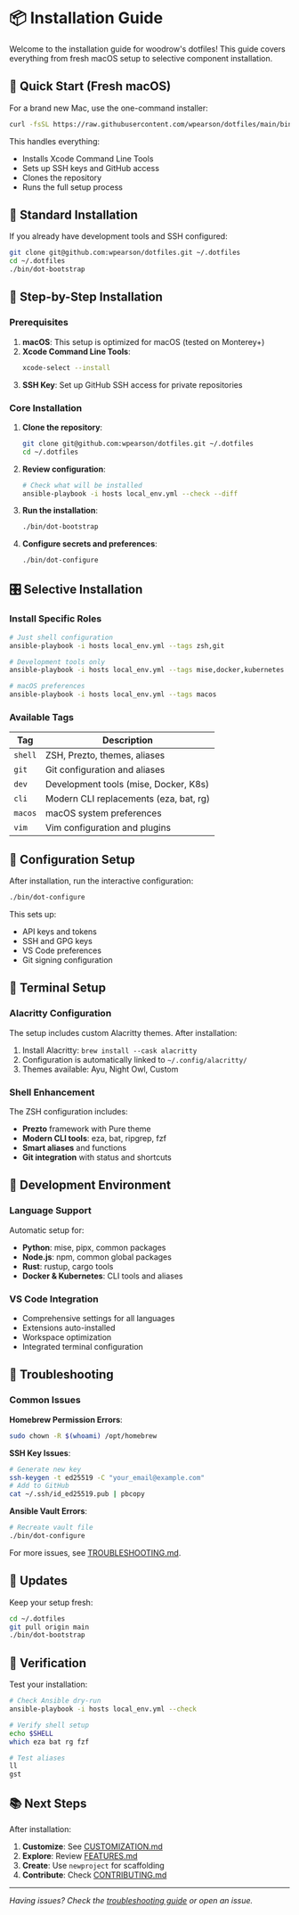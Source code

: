 # 📦 Installation Guide

Welcome to the installation guide for woodrow's dotfiles! This guide covers everything from fresh macOS setup to selective component installation.

## 🚀 Quick Start (Fresh macOS)

For a brand new Mac, use the one-command installer:

```bash
curl -fsSL https://raw.githubusercontent.com/wpearson/dotfiles/main/bin/dot-install | bash
```

This handles everything:
- Installs Xcode Command Line Tools
- Sets up SSH keys and GitHub access
- Clones the repository
- Runs the full setup process

## 🎯 Standard Installation

If you already have development tools and SSH configured:

```bash
git clone git@github.com:wpearson/dotfiles.git ~/.dotfiles
cd ~/.dotfiles
./bin/dot-bootstrap
```

## 🔧 Step-by-Step Installation

### Prerequisites

1. **macOS**: This setup is optimized for macOS (tested on Monterey+)
2. **Xcode Command Line Tools**: 
   ```bash
   xcode-select --install
   ```
3. **SSH Key**: Set up GitHub SSH access for private repositories

### Core Installation

1. **Clone the repository**:
   ```bash
   git clone git@github.com:wpearson/dotfiles.git ~/.dotfiles
   cd ~/.dotfiles
   ```

2. **Review configuration**:
   ```bash
   # Check what will be installed
   ansible-playbook -i hosts local_env.yml --check --diff
   ```

3. **Run the installation**:
   ```bash
   ./bin/dot-bootstrap
   ```

4. **Configure secrets and preferences**:
   ```bash
   ./bin/dot-configure
   ```

## 🎛️ Selective Installation

### Install Specific Roles

```bash
# Just shell configuration
ansible-playbook -i hosts local_env.yml --tags zsh,git

# Development tools only
ansible-playbook -i hosts local_env.yml --tags mise,docker,kubernetes

# macOS preferences
ansible-playbook -i hosts local_env.yml --tags macos
```

### Available Tags

| Tag | Description |
|-----|-------------|
| `shell` | ZSH, Prezto, themes, aliases |
| `git` | Git configuration and aliases |
| `dev` | Development tools (mise, Docker, K8s) |
| `cli` | Modern CLI replacements (eza, bat, rg) |
| `macos` | macOS system preferences |
| `vim` | Vim configuration and plugins |

## 🔐 Configuration Setup

After installation, run the interactive configuration:

```bash
./bin/dot-configure
```

This sets up:
- API keys and tokens
- SSH and GPG keys  
- VS Code preferences
- Git signing configuration

## 🎨 Terminal Setup

### Alacritty Configuration

The setup includes custom Alacritty themes. After installation:

1. Install Alacritty: `brew install --cask alacritty`
2. Configuration is automatically linked to `~/.config/alacritty/`
3. Themes available: Ayu, Night Owl, Custom

### Shell Enhancement

The ZSH configuration includes:
- **Prezto** framework with Pure theme
- **Modern CLI tools**: eza, bat, ripgrep, fzf
- **Smart aliases** and functions
- **Git integration** with status and shortcuts

## 🐳 Development Environment

### Language Support

Automatic setup for:
- **Python**: mise, pipx, common packages
- **Node.js**: npm, common global packages  
- **Rust**: rustup, cargo tools
- **Docker & Kubernetes**: CLI tools and aliases

### VS Code Integration

- Comprehensive settings for all languages
- Extensions auto-installed
- Workspace optimization
- Integrated terminal configuration

## 🚨 Troubleshooting

### Common Issues

**Homebrew Permission Errors**:
```bash
sudo chown -R $(whoami) /opt/homebrew
```

**SSH Key Issues**:
```bash
# Generate new key
ssh-keygen -t ed25519 -C "your_email@example.com"
# Add to GitHub
cat ~/.ssh/id_ed25519.pub | pbcopy
```

**Ansible Vault Errors**:
```bash
# Recreate vault file
./bin/dot-configure
```

For more issues, see [TROUBLESHOOTING.md](TROUBLESHOOTING.md).

## 🔄 Updates

Keep your setup fresh:

```bash
cd ~/.dotfiles
git pull origin main
./bin/dot-bootstrap
```

## 🎯 Verification

Test your installation:

```bash
# Check Ansible dry-run
ansible-playbook -i hosts local_env.yml --check

# Verify shell setup
echo $SHELL
which eza bat rg fzf

# Test aliases
ll
gst
```

## 📚 Next Steps

After installation:
1. **Customize**: See [CUSTOMIZATION.md](CUSTOMIZATION.md)
2. **Explore**: Review [FEATURES.md](FEATURES.md)  
3. **Create**: Use `newproject` for scaffolding
4. **Contribute**: Check [CONTRIBUTING.md](CONTRIBUTING.md)

---

*Having issues? Check the [troubleshooting guide](TROUBLESHOOTING.md) or open an issue.*